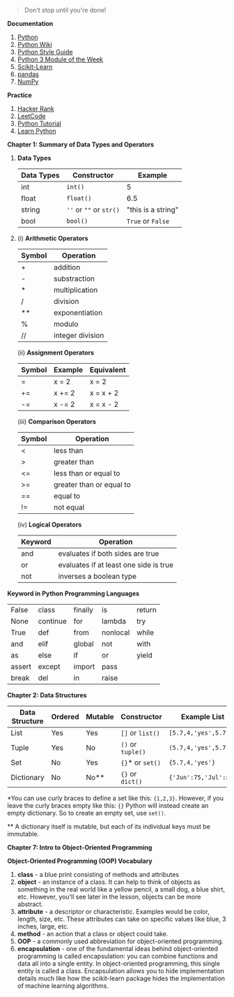 > Don't stop until you're done!

**Documentation**

1. [Python](https://docs.python.org/3/)
2. [Python Wiki](https://wiki.python.org/moin/FrontPage)
3. [Python Style Guide](https://www.python.org/dev/peps/pep-0008/#tabs-or-spaces)
4. [Python 3 Module of the Week](https://pymotw.com/3/)
5. [Scikit-Learn](https://scikit-learn.org/stable/modules/svm.html)
6. [pandas](https://pandas.pydata.org/)
7. [NumPy](http://www.numpy.org/)

**Practice**

1. [Hacker Rank](https://www.hackerrank.com/)
2. [LeetCode](https://leetcode.com/)
3. [Python Tutorial](https://docs.python.org/3/tutorial/)
4. [Learn Python](http://www.learnpython.org/)

**Chapter 1: Summary of Data Types and Operators**

1. **Data Types**

   | Data Types | Constructor             | Example            |
   | ---------- | ----------------------- | ------------------ |
   | int        | `int()`                 | 5                  |
   | float      | `float()`               | 6.5                |
   | string     | `''` or `""` or `str()` | "this is a string" |
   | bool       | `bool()`                | `True` or `False`  |

2. (i) **Arithmetic Operators**

   | Symbol | Operation        |
   | ------ | ---------------- |
   | +      | addition         |
   | -      | substraction     |
   | *      | multiplication   |
   | /      | division         |
   | **     | exponentiation   |
   | %      | modulo           |
   | //     | integer division |

   (ii) **Assignment Operators**

   | Symbol | Example | Equivalent |
   | ------ | ------- | ---------- |
   | =      | x = 2   | x = 2      |
   | +=     | x += 2  | x = x + 2  |
   | -=     | x -= 2  | x = x - 2  |

   (iii) **Comparison Operators**

   | Symbol | Operation                |
   | ------ | ------------------------ |
   | <      | less than                |
   | >      | greater than             |
   | <=     | less than or equal to    |
   | >=     | greater than or equal to |
   | ==     | equal to                 |
   | !=     | not equal                |

   (iv) **Logical Operators**

   | Keyword | Operation                              |
   | ------- | -------------------------------------- |
   | and     | evaluates if both sides are true       |
   | or      | evaluates if at least one side is true |
   | not     | inverses a boolean type                |

**Keyword in Python Programming Languages**

|        |          |         |          |        |
| ------ | -------- | ------- | -------- | ------ |
| False  | class    | finally | is       | return |
| None   | continue | for     | lambda   | try    |
| True   | def      | from    | nonlocal | while  |
| and    | elif     | global  | not      | with   |
| as     | else     | if      | or       | yield  |
| assert | except   | import  | pass     |        |
| break  | del      | in      | raise    |        |

**Chapter 2:  Data Structures**

| Data Structure | Ordered | Mutable | Constructor       | Example List          |
| -------------- | ------- | ------- | ----------------- | --------------------- |
| List           | Yes     | Yes     | `[]` or `list()`  | `[5.7,4,'yes',5.7]`   |
| Tuple          | Yes     | No      | `()` or `tuple()` | `(5.7,4,'yes',5.7)`   |
| Set            | No      | Yes     | `{}`* or `set()`  | `{5.7,4,'yes'}`       |
| Dictionary     | No      | No**    | `{}` or ``  dict() `` |`{'Jun':75,'Jul':89}`|

*You can use curly braces to define a set like this: `{1,2,3}`. However, if you leave the curly braces empty like this: `{}` Python will instead create an empty dictionary. So to create an empty set, use `set()`.

** A dictionary itself is mutable, but each of its individual keys must be immutable.

**Chapter 7: Intro to Object-Oriented Programming**

**Object-Oriented Programming (OOP) Vocabulary**

1. **class** - a blue print consisting of methods and attributes
2. **object** - an instance of a class. It can help to think of objects as something in the real world like a yellow pencil, a small dog, a blue shirt, etc. However, you'll see later in the lesson, objects can be more abstract.
3. **attribute** - a descriptor or characteristic. Examples would be color, length, size, etc. These attributes can take on specific values like blue, 3 inches, large, etc.
4. **method** - an action that a class or object could take.
5. **OOP** - a commonly used abbreviation for object-oriented programming.
6. **encapsulation** - one of the fundamental ideas behind object-oriented programming is called encapsulation: you can combine functions and data all into a single entity. In object-oriented programming, this single entity is called a class. Encapsulation allows you to hide implementation details much like how the scikit-learn package hides the implementation of machine learning algorithms.

